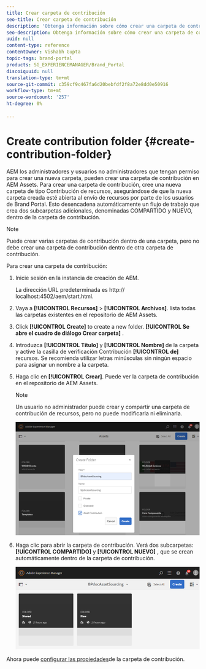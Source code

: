 ```yaml
---
title: Crear carpeta de contribución
seo-title: Crear carpeta de contribución
description: 'Obtenga información sobre cómo crear una carpeta de contribución en AEM Assets. '
seo-description: Obtenga información sobre cómo crear una carpeta de contribución en AEM Assets.
uuid: null
content-type: reference
contentOwner: Vishabh Gupta
topic-tags: brand-portal
products: SG_EXPERIENCEMANAGER/Brand_Portal
discoiquuid: null
translation-type: tm+mt
source-git-commit: c359cf9c467fa6d20bebfdf2f8a72e8dd0e50916
workflow-type: tm+mt
source-wordcount: '257'
ht-degree: 0%

---
```



# Create contribution folder {#create-contribution-folder}


AEM los administradores y usuarios no administradores que tengan permiso para crear una nueva carpeta, pueden crear una carpeta de contribución en AEM Assets.
Para crear una carpeta de contribución, cree una nueva carpeta de tipo Contribución de recursos, asegurándose de que la nueva carpeta creada esté abierta al envío de recursos por parte de los usuarios de Brand Portal.  Esto desencadena automáticamente un flujo de trabajo que crea dos subcarpetas adicionales, denominadas COMPARTIDO y NUEVO, dentro de la carpeta de contribución.

>[!NOTE]
>
>Puede crear varias carpetas de contribución dentro de una carpeta, pero no debe crear una carpeta de contribución dentro de otra carpeta de contribución.

Para crear una carpeta de contribución:
1. Inicie sesión en la instancia de creación de AEM.

   La dirección URL predeterminada es http:// localhost:4502/aem/start.html.

1. Vaya a **[!UICONTROL Recursos]** > **[!UICONTROL Archivos]**. lista todas las carpetas existentes en el repositorio de AEM Assets.

1. Click **[!UICONTROL Create]** to create a new folder. **[!UICONTROL Se abre el cuadro de diálogo Crear carpeta]** .

1. Introduzca **[!UICONTROL Título]** y **[!UICONTROL Nombre]** de la carpeta y active la casilla de verificación Contribución **[!UICONTROL de]** recursos.
Se recomienda utilizar letras minúsculas sin ningún espacio para asignar un nombre a la carpeta.

1. Haga clic en **[!UICONTROL Crear]**. Puede ver la carpeta de contribución en el repositorio de AEM Assets.

   >[!NOTE]
   >
   >Un usuario no administrador puede crear y compartir una carpeta de contribución de recursos, pero no puede modificarla ni eliminarla.

   ![](assets/create-contribution-folder.png)

1. Haga clic para abrir la carpeta de contribución. Verá dos subcarpetas:**[!UICONTROL COMPARTIDO]** y **[!UICONTROL NUEVO]** , que se crean automáticamente dentro de la carpeta de contribución.

   ![](assets/contribution-folder.png)

Ahora puede [configurar las propiedades](brand-portal-configure-contribution-folder-properties.md)de la carpeta de contribución.


